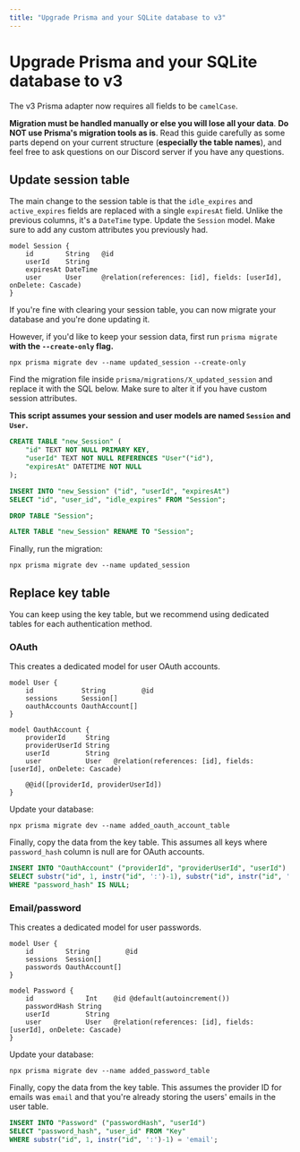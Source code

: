 ```yaml
---
title: "Upgrade Prisma and your SQLite database to v3"
---
```


# Upgrade Prisma and your SQLite database to v3

The v3 Prisma adapter now requires all fields to be `camelCase`.

**Migration must be handled manually or else you will lose all your data**. **Do NOT use Prisma's migration tools as is**. Read this guide carefully as some parts depend on your current structure (**especially the table names**), and feel free to ask questions on our Discord server if you have any questions.

## Update session table

The main change to the session table is that the `idle_expires` and `active_expires` fields are replaced with a single `expiresAt` field. Unlike the previous columns, it's a `DateTime` type. Update the `Session` model. Make sure to add any custom attributes you previously had.

```prisma
model Session {
    id        String   @id
    userId    String
    expiresAt DateTime
    user      User     @relation(references: [id], fields: [userId], onDelete: Cascade)
}
```

If you're fine with clearing your session table, you can now migrate your database and you're done updating it.

However, if you'd like to keep your session data, first run `prisma migrate` **with the `--create-only` flag.**

```
npx prisma migrate dev --name updated_session --create-only
```

Find the migration file inside `prisma/migrations/X_updated_session` and replace it with the SQL below. Make sure to alter it if you have custom session attributes.

**This script assumes your session and user models are named `Session` and `User`.**

```sql
CREATE TABLE "new_Session" (
    "id" TEXT NOT NULL PRIMARY KEY,
    "userId" TEXT NOT NULL REFERENCES "User"("id"),
    "expiresAt" DATETIME NOT NULL
);

INSERT INTO "new_Session" ("id", "userId", "expiresAt")
SELECT "id", "user_id", "idle_expires" FROM "Session";

DROP TABLE "Session";

ALTER TABLE "new_Session" RENAME TO "Session";
```

Finally, run the migration:

```
npx prisma migrate dev --name updated_session
```

## Replace key table

You can keep using the key table, but we recommend using dedicated tables for each authentication method.

### OAuth

This creates a dedicated model for user OAuth accounts.

```prisma
model User {
    id            String         @id
    sessions      Session[]
    oauthAccounts OauthAccount[]
}

model OauthAccount {
    providerId     String
    providerUserId String
    userId         String
    user           User   @relation(references: [id], fields: [userId], onDelete: Cascade)

    @@id([providerId, providerUserId])
}
```

Update your database:

```
npx prisma migrate dev --name added_oauth_account_table
```

Finally, copy the data from the key table. This assumes all keys where `password_hash` column is null are for OAuth accounts.

```sql
INSERT INTO "OauthAccount" ("providerId", "providerUserId", "userId")
SELECT substr("id", 1, instr("id", ':')-1), substr("id", instr("id", ':')+1), "user_id" FROM "Key"
WHERE "password_hash" IS NULL;
```

### Email/password

This creates a dedicated model for user passwords.

```prisma
model User {
    id        String         @id
    sessions  Session[]
    passwords OauthAccount[]
}

model Password {
    id             Int    @id @default(autoincrement())
    passwordHash String
    userId         String
    user           User   @relation(references: [id], fields: [userId], onDelete: Cascade)
}
```

Update your database:

```
npx prisma migrate dev --name added_password_table
```

Finally, copy the data from the key table. This assumes the provider ID for emails was `email` and that you're already storing the users' emails in the user table.

```sql
INSERT INTO "Password" ("passwordHash", "userId")
SELECT "password_hash", "user_id" FROM "Key"
WHERE substr("id", 1, instr("id", ':')-1) = 'email';
```
